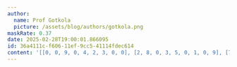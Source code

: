 ```yaml
---
author:
  name: Prof Gotkola
  picture: /assets/blog/authors/gotkola.png
maskRate: 0.37
date: 2025-02-28T19:00:01.866095
id: 36a4111c-f606-11ef-9cc5-41114fdec614
content: '[[0, 0, 9, 0, 4, 2, 3, 0, 0], [2, 8, 0, 3, 5, 0, 1, 0, 9], [7, 4, 3, 6, 0, 9, 2, 5, 0], [4, 0, 5, 2, 8, 3, 7, 1, 6], [6, 0, 8, 9, 7, 1, 0, 3, 4], [0, 0, 1, 4, 0, 5, 9, 0, 0], [0, 0, 0, 0, 3, 4, 6, 9, 1], [0, 6, 7, 0, 0, 8, 0, 2, 3], [0, 3, 4, 0, 2, 6, 8, 0, 5]]'
---
```

